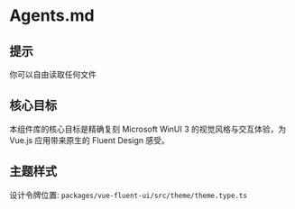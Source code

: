 # Agents.md

## 提示

你可以自由读取任何文件
## 核心目标

本组件库的核心目标是精确复刻 Microsoft WinUI 3 的视觉风格与交互体验，为 Vue.js 应用带来原生的 Fluent Design 感受。

## 主题样式

设计令牌位置: `packages/vue-fluent-ui/src/theme/theme.type.ts`